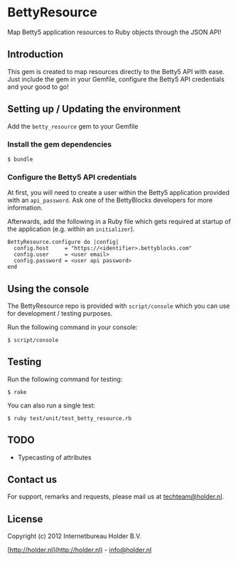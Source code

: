 # BettyResource

Map Betty5 application resources to Ruby objects through the JSON API!

## Introduction

This gem is created to map resources directly to the Betty5 API with ease. Just include the gem in your Gemfile, configure the Betty5 API credentials and your good to go!

## Setting up / Updating the environment

Add the `betty_resource` gem to your Gemfile

### Install the gem dependencies

    $ bundle

### Configure the Betty5 API credentials

At first, you will need to create a user within the Betty5 application provided with an `api_password`. Ask one of the BettyBlocks developers for more information.

Afterwards, add the following in a Ruby file which gets required at startup of the application (e.g. within an `initializer`).

    BettyResource.configure do |config|
      config.host     = "https://<identifier>.bettyblocks.com"
      config.user     = <user email>
      config.password = <user api password>
    end

## Using the console

The BettyResource repo is provided with `script/console` which you can use for development / testing purposes.

Run the following command in your console:

    $ script/console

## Testing

Run the following command for testing:

    $ rake

You can also run a single test:

    $ ruby test/unit/test_betty_resource.rb

## TODO

* Typecasting of attributes

## Contact us

For support, remarks and requests, please mail us at [techteam@holder.nl](mailto:techteam@holder.nl).

## License

Copyright (c) 2012 Internetbureau Holder B.V.

[http://holder.nl](http://holder.nl) - [info@holder.nl](mailto:info@holder.nl)